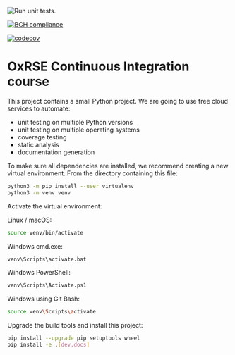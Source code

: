 ![Run unit tests.](https://github.com/mwcotton/ci-course/workflows/Run%20unit%20tests./badge.svg)

[![BCH compliance](https://bettercodehub.com/edge/badge/mwcotton/ci-course?branch=main)](https://bettercodehub.com/)

[![codecov](https://codecov.io/gh/mwcotton/ci-course/branch/main/graph/badge.svg)](https://codecov.io/gh/mwcotton/ci-course)

# OxRSE Continuous Integration course

This project contains a small Python project. We are going to use free cloud services to automate:

- unit testing on multiple Python versions
- unit testing on multiple operating systems
- coverage testing
- static analysis
- documentation generation

To make sure all dependencies are installed, we recommend creating a new virtual environment.
From the directory containing this file:

```bash
python3 -m pip install --user virtualenv
python3 -m venv venv
```

Activate the virtual environment:

Linux / macOS:
```bash
source venv/bin/activate
```

Windows cmd.exe:
```bash
venv\Scripts\activate.bat
```

Windows PowerShell:
```bash
venv\Scripts\Activate.ps1
```

Windows using Git Bash:
```bash
source venv\Scripts\activate
```

Upgrade the build tools and install this project:

```bash
pip install --upgrade pip setuptools wheel
pip install -e .[dev,docs]
```
